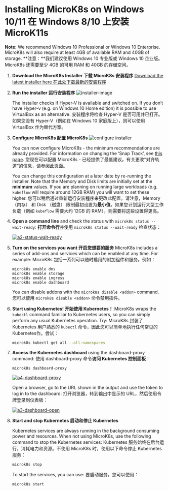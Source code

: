 # Installing MicroK8s on Windows 10/11 在 Windows 8/10 上安装 MicroK11s

**Note:**  We recommend Windows 10 Professional or Windows 10 Enterprise.  MicroK8s will also require at least 4GB of available RAM and 40GB of  storage.
**注意：**我们建议使用 Windows 10 专业版或 Windows 10 企业版。MicroK8s 还需要至少 4GB 的可用 RAM 和 40GB 的存储空间。

1. **Download the MicroK8s Installer
   下载 MicroK8s 安装程序**
    [Download the latest installer here
   在此处下载最新的安装程序](https://microk8s.io/microk8s-installer.exe)

2. **Run the installer 运行安装程序**
    ![installer-image](https://us1.discourse-cdn.com/flex016/uploads/kubernetes/original/2X/7/748b76ed4495ee1958fd88d701b0b3c391aa8f85.png)

   The installer checks if Hyper-V is available and switched on. If you don’t  have Hyper-v (e.g. on Windows 10 Home edition) it is possible to use  VirtualBox as an alternative.
   安装程序将检查 Hyper-V 是否可用并已打开。如果您没有 Hyper-V（例如在 Windows 10 家庭版上），则可以使用 VirtualBox 作为替代方案。

3. **Configure MicroK8s 配置 MicroK8s**
    ![configure installer](https://us1.discourse-cdn.com/flex016/uploads/kubernetes/original/2X/4/41d821b91cf710806b7b497e7fc08251e3c10290.png)

   You can now configure MicroK8s - the minimum recommendations are already  provided. For information on changing the ‘Snap Track’, see [this page](https://microk8s.io/docs/setting-snap-channel).
   您现在可以配置 MicroK8s - 已经提供了最低建议。有关更改“对齐轨道”的信息，请参阅[此页面](https://microk8s.io/docs/setting-snap-channel)。

   You can change this configuration at a later date by re-running the  installer. Note that the Memory and Disk limits are initially set at the **minimum** values. If you are planning on running large workloads (e.g. `kubeflow` will require around 12GB RAM) you will want to set these higher.
   您可以稍后通过重新运行安装程序来更改此配置。请注意，Memory （内存） 和 Disk （磁盘） 限制最初设置为**最小值**。如果您计划运行大型工作负载（例如 `kubeflow` 需要大约 12GB 的 RAM），则需要将这些设置得更高。

4. **Open a command line** and check the status with `microk8s status --wait-ready`:
   **打开命令行**并使用 `microk8s status --wait-ready` 检查状态：

   [![a2-status-wait-ready](https://us1.discourse-cdn.com/flex016/uploads/kubernetes/original/2X/5/5cb96213f0910df3615dc0b210d25165c98de096.png)](https://us1.discourse-cdn.com/flex016/uploads/kubernetes/original/2X/5/5cb96213f0910df3615dc0b210d25165c98de096.png)

   

5. **Turn on the services you want
   开启您想要的服务**
    MicroK8s includes a series of add-ons and services which can be enabled at any time. For example:
   MicroK8s 包括一系列可以随时启用的附加组件和服务。例如：

   ```auto
   microk8s enable dns
   microk8s enable storage
   microk8s enable ingress
   microk8s enable dashboard
   ```

   You can disable addons with the `microk8s disable <addon>` command.
   您可以使用 `microk8s disable <addon>` 命令禁用插件。

6. **Start using Kubernetes! 开始使用 Kubernetes！**
    MicroK8s wraps the `kubectl` command familiar to Kubernetes users, so you can simply perform any usual Kubernetes operation. Try:
   MicroK8s 封装了 Kubernetes 用户熟悉的 `kubectl` 命令，因此您可以简单地执行任何常见的 Kubernetes作。尝试：

   ```bash
   microk8s kubectl get all --all-namespaces
   ```

7. **Access the Kubernetes dashboard** using the dashboard-proxy command:
   使用 dashboard-proxy 命令**访问 Kubernetes 控制面板**：

   ```auto
   microk8s dashboard-proxy
   ```

   

   [![a4-dashboard-proxy](https://us1.discourse-cdn.com/flex016/uploads/kubernetes/original/2X/a/af6d648dd1e271499da012de63e344f0003ce140.png)](https://us1.discourse-cdn.com/flex016/uploads/kubernetes/original/2X/a/af6d648dd1e271499da012de63e344f0003ce140.png)

   

   Open a browser, go to the URL shown in the output and use the token to log in to the dashboard:
   打开浏览器，转到输出中显示的 URL，然后使用令牌登录到仪表板：

   

   [![a3-dashboard-open](https://us1.discourse-cdn.com/flex016/uploads/kubernetes/optimized/2X/8/85a92b727ab1e278124ff51dd1264226befe4b7c_2_690x371.png)](https://us1.discourse-cdn.com/flex016/uploads/kubernetes/original/2X/8/85a92b727ab1e278124ff51dd1264226befe4b7c.png)

   

8. **Start and stop Kubernetes
   启动和停止 Kubernetes**

   Kubernetes services are always running in the background consuming power and  resources. When not using MicroK8s, use the following command to stop  the Kubernetes services:
   Kubernetes 服务始终在后台运行，消耗电力和资源。不使用 MicroK8s 时，使用以下命令停止 Kubernetes 服务：

   ```auto
   microk8s stop
   ```

   To start the services, you can use:
   要启动服务，您可以使用：

   ```auto
   microk8s start
   ```